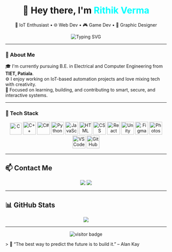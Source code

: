 <h1 align="center">👋 Hey there, I'm <span style="color:#00FFFF">Rithik Verma</span></h1>

<p align="center">
  🔐 IoT Enthusiast • 🌐 Web Dev • 🎮 Game Dev • 🎨 Graphic Designer  
</p>


<p align="center">
  <img src="https://readme-typing-svg.demolab.com?font=Fira+Code&duration=2500&pause=1000&color=FF0000&center=true&vCenter=true&width=435&lines=Welcome+to+my+GitHub!;I+build+smart+%26+creative+projects." alt="Typing SVG" />
</p>

---

### 🧠 About Me

🎓 I'm currently pursuing B.E. in Electrical and Computer Engineering from **TIET, Patiala**.  
⚙️ I enjoy working on IoT-based automation projects and love mixing tech with creativity.  
🎯 Focused on learning, building, and contributing to smart, secure, and interactive systems.

---

### 🚀 Tech Stack

<p align="center">
  <!-- Languages -->
  <img src="https://upload.wikimedia.org/wikipedia/commons/thumb/1/18/C_Programming_Language.svg/380px-C_Programming_Language.svg.png?20201031132917" alt="C" width="37"/>
  <img src="https://cdn.jsdelivr.net/gh/devicons/devicon/icons/cplusplus/cplusplus-original.svg" alt="C++" width="40"/>
  <img src="https://cdn.jsdelivr.net/gh/devicons/devicon/icons/csharp/csharp-original.svg" alt="C#" width="40"/> <!-- C# Logo -->
  <img src="https://cdn.jsdelivr.net/gh/devicons/devicon/icons/python/python-original.svg" alt="Python" width="40"/>
  <img src="https://cdn.jsdelivr.net/gh/devicons/devicon/icons/javascript/javascript-original.svg" alt="JavaScript" width="40"/>
  
  <!-- Web -->
  <img src="https://cdn.jsdelivr.net/gh/devicons/devicon/icons/html5/html5-original.svg" alt="HTML" width="40"/>
  <img src="https://cdn.jsdelivr.net/gh/devicons/devicon/icons/css3/css3-original.svg" alt="CSS" width="40"/>
  <img src="https://cdn.jsdelivr.net/gh/devicons/devicon/icons/react/react-original.svg" alt="React" width="40"/>

  <!-- Game Dev -->
  <img src="https://cdn.jsdelivr.net/gh/devicons/devicon/icons/unity/unity-original.svg" alt="Unity" width="40"/>

  <!-- Design -->
  <img src="https://cdn.jsdelivr.net/gh/devicons/devicon/icons/figma/figma-original.svg" alt="Figma" width="40"/>
  <img src="https://cdn.jsdelivr.net/gh/devicons/devicon/icons/photoshop/photoshop-plain.svg" alt="Photoshop" width="40"/>

  <!-- Tools -->
  <img src="https://cdn.jsdelivr.net/gh/devicons/devicon/icons/vscode/vscode-original.svg" alt="VS Code" width="40"/>
  <img src="https://cdn.jsdelivr.net/gh/devicons/devicon/icons/github/github-original.svg" alt="GitHub" width="40"/>
</p>


---

## 📫 Contact Me

<p align="center" width="100">
  <a href="mailto:rock4rithik@gmail.com"><img src="https://ssl.gstatic.com/ui/v1/icons/mail/rfr/logo_gmail_lockup_default_1x_r5.png"></a>
  <a href="https://www.linkedin.com/in/rithik-verma-74592226a/"><img src="https://ci3.googleusercontent.com/meips/ADKq_NaZS80lJKKLmNWJbywLi3-jL3P8kFjdgCFzkf0a8q_y3PqMIkP33vZjoMOTXpjrwVWBEkCT00SFqqw25LqKDg26-N7T-ACNc2svYj3RVaPB2cBiRYM=s0-d-e1-ft#https://static.licdn.com/aero-v1/sc/h/9ehe6n39fa07dc5edzv0rla4e"></a>
</p>

---

## 📊 GitHub Stats

<p align="center">
  <img src="https://github-readme-stats.vercel.app/api?username=rithikverma&show_icons=true&theme=tokyonight&hide_border=true&border_radius=10">
</p>

---
<p align="center">
  <img src="https://komarev.com/ghpvc/?username=rithikverma&label=Profile+Visitors&color=00ffff&style=flat-square" alt="visitor badge"/>
</p>
> 🖤 “The best way to predict the future is to build it.” – Alan Kay

